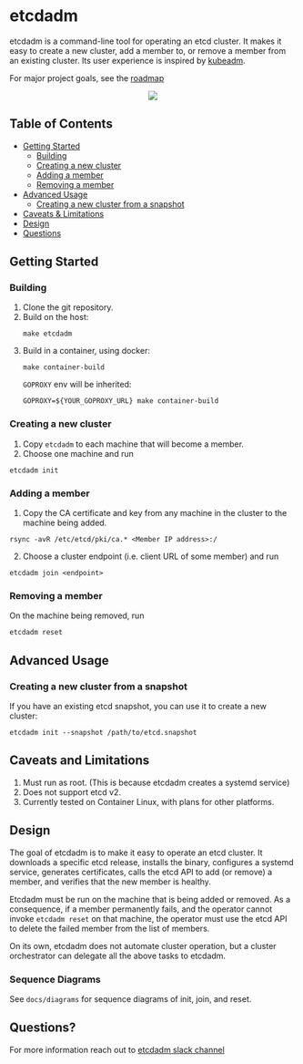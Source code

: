 etcdadm
=======

etcdadm is a command-line tool for operating an etcd cluster. It makes it easy to create a new cluster, add a member to, or remove a member from an existing cluster. Its user experience is inspired by [kubeadm](https://kubernetes.io/docs/reference/setup-tools/kubeadm/).

For major project goals, see the [roadmap](ROADMAP.md)

<p align="center">
    <img src="https://cdn.rawgit.com/platform9/etcdadm/master/demo.svg">
</p>

## Table of Contents

  - [Getting Started](#getting-started)
    - [Building](#building)
    - [Creating a new cluster](#creating-a-new-cluster)
    - [Adding a member](#adding-a-member)
    - [Removing a member](#removing-a-member)
  - [Advanced Usage](#advanced-usage)
    - [Creating a new cluster from a snapshot](#creating-a-new-cluster-from-a-snapshot)
  - [Caveats & Limitations](#caveats-and-limitations)
  - [Design](#design)
  - [Questions](#questions)

## Getting Started

### Building

1. Clone the git repository.
1. Build on the host:
   ```
   make etcdadm
   ```
1. Build in a container, using docker:
   ```
   make container-build
   ```
   `GOPROXY` env will be inherited:
   ```
   GOPROXY=${YOUR_GOPROXY_URL} make container-build
   ```

### Creating a new cluster

1. Copy `etcdadm` to each machine that will become a member.
2. Choose one machine and run

```
etcdadm init
```

### Adding a member

1. Copy the CA certificate and key from any machine in the cluster to the machine being added.

```
rsync -avR /etc/etcd/pki/ca.* <Member IP address>:/
```
2. Choose a cluster endpoint (i.e. client URL of some member) and run

```
etcdadm join <endpoint>
```

### Removing a member

On the machine being removed, run

```
etcdadm reset
```

## Advanced Usage

### Creating a new cluster from a snapshot

If you have an existing etcd snapshot, you can use it to create a new cluster:

```
etcdadm init --snapshot /path/to/etcd.snapshot
```

## Caveats and Limitations

1. Must run as root. (This is because etcdadm creates a systemd service)
2. Does not support etcd v2.
3. Currently tested on Container Linux, with plans for other platforms.

## Design

The goal of etcdadm is to make it easy to operate an etcd cluster. It downloads a specific etcd release, installs the binary, configures a systemd service, generates certificates, calls the etcd API to add (or remove) a member, and verifies that the new member is healthy.

Etcdadm must be run on the machine that is being added or removed. As a consequence, if a member permanently fails, and the operator cannot invoke `etcdadm reset` on that machine, the operator must use the etcd API to delete the failed member from the list of members.

On its own, etcdadm does not automate cluster operation, but a cluster orchestrator can delegate all the above tasks to etcdadm.

### Sequence Diagrams

See `docs/diagrams` for sequence diagrams of init, join, and reset.

<a name="questions"></a>
## Questions?

For more information reach out to [etcdadm slack channel](https://kubernetes.slack.com/messages/CEM0AT9GW)
